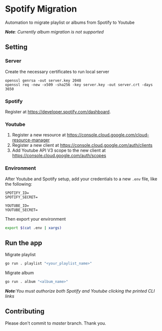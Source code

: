 # Spotify Migration

Automation to migrate playlist or albums from Spotify to Youtube

_**Note**: Currently album migration is not supported_

## Setting

### Server

Create the necessary certificates to run local server

```
openssl genrsa -out server.key 2048
openssl req -new -x509 -sha256 -key server.key -out server.crt -days 3650
```

### Spotify

Register at https://developer.spotify.com/dashboard.

### Youtube

1. Register a new resource at https://console.cloud.google.com/cloud-resource-manager
2. Register a new client at https://console.cloud.google.com/auth/clients
3. Add Youtube API V3 scope to the new client at https://console.cloud.google.com/auth/scopes

### Environment

After Youtube and Spotify setup, add your credentials to a new `.env` file, like the following:

```
SPOTIFY_ID=
SPOTIFY_SECRET=

YOUTUBE_ID=
YOUTUBE_SECRET=
```

Then export your environment

``` bash
export $(cat .env | xargs)
```

## Run the app

Migrate playlist

``` bash
go run . playlist "<your_playlist_name>"
```

Migrate album
``` bash
go run . album "<album_name>"
```

_**Note**:You must authorize both Spotify and Youtube clicking the printed CLI links_

## Contributing

Please don't commit to *master* branch. Thank you.
